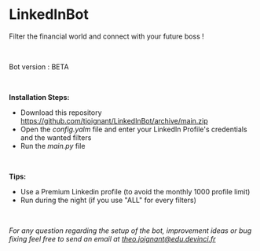 # LinkedInBot
Filter the financial world and connect with your future boss !

<br />

Bot version : BETA

<br />

**Installation Steps:**
  - Download this repository https://github.com/tjoignant/LinkedInBot/archive/main.zip
  - Open the *config.yalm* file and enter your LinkedIn Profile's credentials and the wanted filters
  - Run the *main.py* file 
  
<br />

**Tips:**
  - Use a Premium Linkedin profile (to avoid the monthly 1000 profile limit)
  - Run during the night (if you use "ALL" for every filters)

<br />

*For any question regarding the setup of the bot, improvement ideas or bug fixing feel free to send an email at theo.joignant@edu.devinci.fr*
